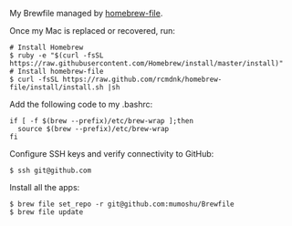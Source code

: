 My Brewfile managed by [homebrew-file](https://github.com/rcmdnk/homebrew-file).

Once my Mac is replaced or recovered, run:

```
# Install Homebrew
$ ruby -e "$(curl -fsSL https://raw.githubusercontent.com/Homebrew/install/master/install)"
# Install homebrew-file
$ curl -fsSL https://raw.github.com/rcmdnk/homebrew-file/install/install.sh |sh
```

Add the following code to my .bashrc:

```
if [ -f $(brew --prefix)/etc/brew-wrap ];then
  source $(brew --prefix)/etc/brew-wrap
fi
```

Configure SSH keys and verify connectivity to GitHub:

```
$ ssh git@github.com
```

Install all the apps:

```
$ brew file set_repo -r git@github.com:mumoshu/Brewfile
$ brew file update
```
